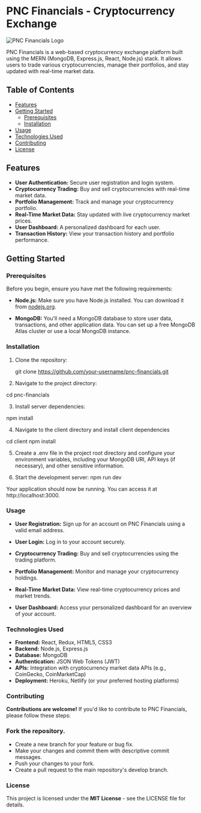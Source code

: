 # PNC Financials - Cryptocurrency Exchange

![PNC Financials Logo](https://www.pnc.com/content/experience-fragments/pnc-com/en/navigation/pnc-navigation---main-menu/master/_jcr_content/root/container/image.coreimg.svg/1657336133655/pnc-logo-rev.svg)

PNC Financials is a web-based cryptocurrency exchange platform built using the MERN (MongoDB, Express.js, React, Node.js) stack. It allows users to trade various cryptocurrencies, manage their portfolios, and stay updated with real-time market data.


## Table of Contents

- [Features](#features)
- [Getting Started](#getting-started)
  - [Prerequisites](#prerequisites)
  - [Installation](#installation)
- [Usage](#usage)
- [Technologies Used](#technologies-used)
- [Contributing](#contributing)
- [License](#license)

## Features

- **User Authentication:** Secure user registration and login system.
- **Cryptocurrency Trading:** Buy and sell cryptocurrencies with real-time market data.
- **Portfolio Management:** Track and manage your cryptocurrency portfolio.
- **Real-Time Market Data:** Stay updated with live cryptocurrency market prices.
- **User Dashboard:** A personalized dashboard for each user.
- **Transaction History:** View your transaction history and portfolio performance.

## Getting Started

### Prerequisites

Before you begin, ensure you have met the following requirements:

- **Node.js:** Make sure you have Node.js installed. You can download it from [nodejs.org](https://nodejs.org/).

- **MongoDB:** You'll need a MongoDB database to store user data, transactions, and other application data. You can set up a free MongoDB Atlas cluster or use a local MongoDB instance.

### Installation

1. Clone the repository:

   git clone https://github.com/your-username/pnc-financials.git


2. Navigate to the project directory:

  cd pnc-financials

3. Install server dependencies:

  npm install

4. Navigate to the client directory and install client dependencies

  cd client
  npm install

5. Create a .env file in the project root directory and configure your environment variables, including your MongoDB URI, API keys (if necessary), and other sensitive information.

6. Start the development server:
   npm run dev

Your application should now be running. You can access it at http://localhost:3000.


### Usage
- **User Registration:** Sign up for an account on PNC Financials using a valid email address.

- **User Login:** Log in to your account securely.

- **Cryptocurrency Trading:** Buy and sell cryptocurrencies using the trading platform.

- **Portfolio Management:** Monitor and manage your cryptocurrency holdings.

- **Real-Time Market Data:** View real-time cryptocurrency prices and market trends.

- **User Dashboard:** Access your personalized dashboard for an overview of your account.

### Technologies Used
- **Frontend:** React, Redux, HTML5, CSS3
- **Backend:** Node.js, Express.js
- **Database:** MongoDB
- **Authentication:** JSON Web Tokens (JWT)
- **APIs:** Integration with cryptocurrency market data APIs (e.g., CoinGecko, CoinMarketCap)
- **Deployment:** Heroku, Netlify (or your preferred hosting platforms)

### Contributing
**Contributions are welcome!** If you'd like to contribute to PNC Financials, please follow these steps:

### Fork the repository.
- Create a new branch for your feature or bug fix.
- Make your changes and commit them with descriptive commit messages.
- Push your changes to your fork.
- Create a pull request to the main repository's develop branch.

### License
This project is licensed under the **MIT License** - see the LICENSE file for details.


